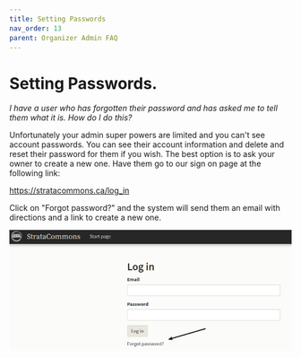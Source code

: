 ```yaml
---
title: Setting Passwords
nav_order: 13
parent: Organizer Admin FAQ 
---
```


# Setting Passwords.

*I have a user who has forgotten their password and has asked me to tell them what it is.  How do I do this?*

Unfortunately your admin super powers are limited and you can't see account passwords.  You can see their account information and delete and reset their password for them if you wish.  The best option is to ask your owner to create a new one. Have them go to our sign on page at the following link:

https://stratacommons.ca/log_in

Click on "Forgot password?" and the system will send them an email with directions and a link to create a new one.

![passwords](passwords/password1.png)